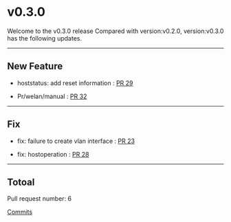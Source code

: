 
# v0.3.0
Welcome to the v0.3.0 release 
Compared with version:v0.2.0, version:v0.3.0 has the following updates.

***

## New Feature

* hoststatus: add reset information : [PR 29](https://github.com/infrastructure-io/topohub/pull/29)

* Pr/welan/manual : [PR 32](https://github.com/infrastructure-io/topohub/pull/32)



***

## Fix

* fix: failure to create vlan interface : [PR 23](https://github.com/infrastructure-io/topohub/pull/23)

* fix: hostoperation : [PR 28](https://github.com/infrastructure-io/topohub/pull/28)



***

## Totoal 

Pull request number: 6

[ Commits ](https://github.com/infrastructure-io/topohub/compare/v0.2.0...v0.3.0)
